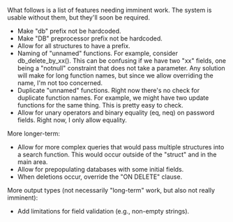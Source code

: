 What follows is a list of features needing imminent work.  The system is
usable without them, but they'll soon be required.

- Make "db" prefix not be hardcoded.
- Make "DB" preprocessor prefix not be hardcoded.
- Allow for all structures to have a prefix.
- Naming of "unnamed" functions.  For example, consider
  db\_delete\_by\_xx().  This can be confusing if we have two "xx"
  fields, one being a "notnull" constraint that does not take a
  parameter.
  Any solution will make for long function names, but since we allow
  overriding the name, I'm not too concerned.
- Duplicate "unnamed" functions.  Right now there's no check for
  duplicate function names.  For example, we might have two update
  functions for the same thing.  This is pretty easy to check.
- Allow for unary operators and binary equality (eq, neq) on password
  fields.  Right now, I only allow equality.

More longer-term:

- Allow for more complex queries that would pass multiple structures
  into a search function.  This would occur outside of the "struct" and
  in the main area.
- Allow for prepopulating databases with some initial fields.
- When deletions occur, override the "ON DELETE" clause.

More output types (not necessarily "long-term" work, but also not really
imminent):

- Add limitations for field validation (e.g., non-empty strings).
